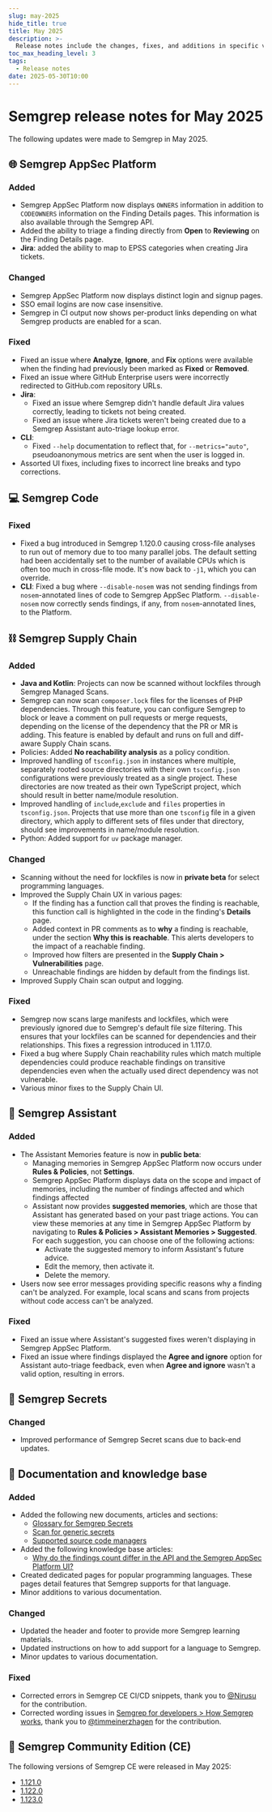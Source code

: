 ```yaml
---
slug: may-2025
hide_title: true
title: May 2025
description: >-
  Release notes include the changes, fixes, and additions in specific versions of Semgrep.
toc_max_heading_level: 3
tags:
  - Release notes
date: 2025-05-30T10:00
---
```


# Semgrep release notes for May 2025

<!-- Remember to add previous month's under-the-cut behavior -->
<!-- Remember to update index page -->

The following updates were made to Semgrep in May 2025.

## 🌐 Semgrep AppSec Platform

### Added

- Semgrep AppSec Platform now displays `OWNERS` information in addition to `CODEOWNERS` information on the Finding Details pages. This information is also available through the Semgrep API.
- Added the ability to triage a finding directly from **Open** to **Reviewing** on the Finding Details page.
- **Jira**: added the ability to map to EPSS categories when creating Jira tickets.

### Changed

- Semgrep AppSec Platform now displays distinct login and signup pages.
- SSO email logins are now case insensitive.
- Semgrep in CI output now shows per-product links depending on what Semgrep products are enabled for a scan.

### Fixed

- Fixed an issue where **Analyze**, **Ignore**, and **Fix** options were available when the finding had previously been marked as **Fixed** or **Removed**.
- Fixed an issue where GitHub Enterprise users were incorrectly redirected to GitHub.com repository URLs.
- **Jira**: 
  - Fixed an issue where Semgrep didn't handle default Jira values correctly, leading to tickets not being created.
  - Fixed an issue where Jira tickets weren't being created due to a Semgrep Assistant auto-triage lookup error.
- **CLI**:
  - Fixed `--help` documentation to reflect that, for `--metrics="auto"`, pseudoanonymous metrics are sent when the user is logged in.
- Assorted UI fixes, including fixes to incorrect line breaks and typo corrections.

## 💻 Semgrep Code

### Fixed

- Fixed a bug introduced in Semgrep 1.120.0 causing cross-file analyses to run out of memory due to too many parallel jobs. The default setting had been accidentally set to the number of available CPUs which is often too much in cross-file mode. It's now back to `-j1`, which you can override. 
- **CLI**: Fixed a bug where `--disable-nosem` was not sending findings from `nosem`-annotated lines of code to Semgrep AppSec Platform. `--disable-nosem` now correctly sends findings, if any, from `nosem`-annotated lines, to the Platform.

## ⛓️ Semgrep Supply Chain

### Added

- **Java and Kotlin**: Projects can now be scanned without lockfiles through Semgrep Managed Scans.
- Semgrep can now scan `composer.lock` files for the licenses of PHP dependencies. Through this feature, you can configure Semgrep to block or leave a comment on pull requests or merge requests, depending on the license of the dependency that the PR or MR is adding. This feature is enabled by default and runs on full and diff-aware Supply Chain scans.
- Policies: Added **No reachability analysis** as a policy condition.
- Improved handling of `tsconfig.json` in instances where multiple, separately rooted source directories with their own `tsconfig.json` configurations were previously treated as a single project. These directories are now treated as their own TypeScript project, which should result in better name/module resolution.
- Improved handling of `include`,`exclude` and `files` properties in `tsconfig.json`. Projects that use more than one `tsconfig` file in a given directory, which apply to different sets of files under that directory, should see improvements in name/module resolution.
- Python: Added support for `uv` package manager.

### Changed

- Scanning without the need for lockfiles is now in **private beta** for select programming languages.
- Improved the Supply Chain UX in various pages:
    - If the finding has a function call that proves the finding is reachable, this function call is highlighted in the code in the finding's **Details** page.
    - Added context in PR comments as to **why** a finding is reachable, under the section **Why this is reachable**. This alerts developers to the impact of a reachable finding. 
    - Improved how filters are presented in the **Supply Chain > Vulnerabilities** page.
    - Unreachable findings are hidden by default from the findings list.
- Improved Supply Chain scan output and logging.

### Fixed

- Semgrep now scans large manifests and lockfiles, which were previously ignored due to Semgrep's default file size filtering. This ensures that your lockfiles can be scanned for dependencies and their relationships. This fixes a regression introduced in 1.117.0. 
- Fixed a bug where Supply Chain reachability rules which match multiple dependencies could produce reachable findings on transitive dependencies even when the actually used direct dependency was not vulnerable.
- Various minor fixes to the Supply Chain UI.

## 🤖 Semgrep Assistant

### Added

- The Assistant Memories feature is now in **public beta**:
  - Managing memories in Semgrep AppSec Platform now occurs under **Rules & Policies**, not **Settings**.
  - Semgrep AppSec Platform displays data on the scope and impact of memories, including the number of findings affected and which findings affected
  - Assistant now provides **suggested memories**, which are those that Assistant has generated based on your past triage actions. You can view these memories at any time in Semgrep AppSec Platform by navigating to **Rules & Policies > Assistant Memories > Suggested**. For each suggestion, you can choose one of the following actions:
    - Activate the suggested memory to inform Assistant's future advice.
    - Edit the memory, then activate it.
    - Delete the memory.
- Users now see error messages providing specific reasons why a finding can't be analyzed. For example, local scans and scans from projects without code access can't be analyzed.

### Fixed

- Fixed an issue where Assistant's suggested fixes weren't displaying in Semgrep AppSec Platform.
- Fixed an issue where findings displayed the **Agree and ignore** option for Assistant auto-triage feedback, even when **Agree and ignore** wasn't a valid option, resulting in errors.

## 🔐 Semgrep Secrets

### Changed

- Improved performance of Semgrep Secret scans due to back-end updates.

## 📝 Documentation and knowledge base


### Added

- Added the following new documents, articles and sections:
  - [Glossary for Semgrep Secrets](https://semgrep.dev/docs/semgrep-secrets/glossary)
  - [Scan for generic secrets](/semgrep-secrets/generic-secrets)
  - [Supported source code managers](/docs/getting-started/scm-support)
- Added the following knowledge base articles:
  - [Why do the findings count differ in the API and the Semgrep AppSec Platform UI?](/kb/semgrep-appsec-platform/findings-count-differ-api-platform)
- Created dedicated pages for popular programming languages. These pages detail features that Semgrep supports for that language.
- Minor additions to various documentation.

### Changed

- Updated the header and footer to provide more Semgrep learning materials.
- Updated instructions on how to add support for a language to Semgrep.
- Minor updates to various documentation.


### Fixed

- Corrected errors in Semgrep CE CI/CD snippets, thank you to [@Nirusu](https://github.com/Nirusu) for the contribution.
- Corrected wording issues in [Semgrep for developers > How Semgrep works](/for-developers/detection), thank you to [@timmeinerzhagen](https://github.com/timmeinerzhagen) for the contribution.

## 🔧 Semgrep Community Edition (CE)

The following versions of Semgrep CE were released in May 2025:

* [<i class="fas fa-external-link fa-xs"></i>1.121.0](https://github.com/semgrep/semgrep/releases/tag/v1.121.0)
* [<i class="fas fa-external-link fa-xs"></i>1.122.0](https://github.com/semgrep/semgrep/releases/tag/v1.122.0)
* [<i class="fas fa-external-link fa-xs"></i>1.123.0](https://github.com/semgrep/semgrep/releases/tag/v1.123.0)
